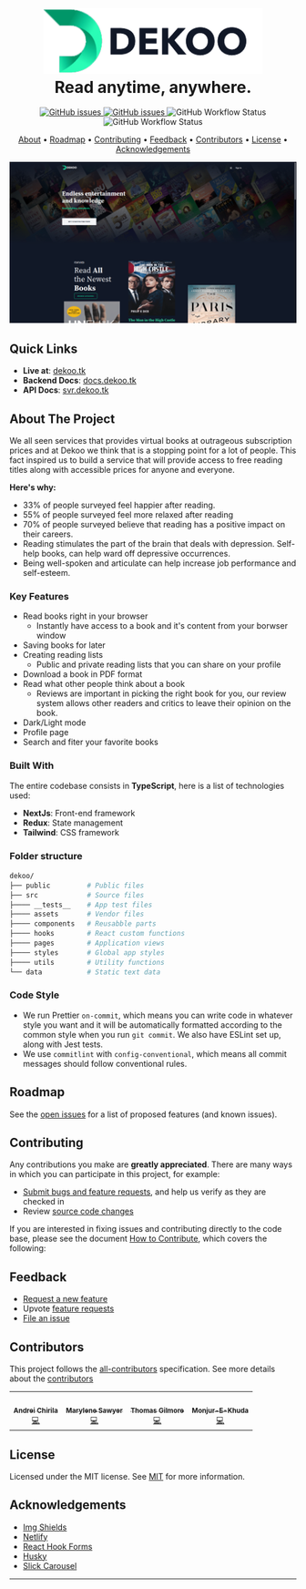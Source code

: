 <h1 align="center">
  <br>
  <a href="http://www.dekoo.tk">
    <img src="./src/assets/images/logo-dark.png" alt="Dekoo branding" width="385">
  </a>
  <br />
  Read anytime, anywhere.
  <br />
</h1>

<p align="center">
  <a href="https://app.netlify.com/sites/dekoo/deploys">
    <img alt="GitHub issues" src="https://api.netlify.com/api/v1/badges/f3334933-5224-4b84-afe5-5de7c0d0aecb/deploy-status">
  </a>
  <a href="https://github.com/chingu-voyages/v33-bears-team-15/issues">
    <img alt="GitHub issues" src="https://img.shields.io/github/issues/chingu-voyages/v33-bears-team-15">
  </a>
  <img alt="GitHub Workflow Status" src="https://img.shields.io/github/workflow/status/chingu-voyages/v33-bears-team-15/Test%20with%20jest?label=tests">
  <img alt="GitHub Workflow Status" src="https://img.shields.io/github/workflow/status/chingu-voyages/v33-bears-team-15/Linters?label=checks">
</p>

<p align="center">
  <a href="#about-the-project">About</a> •
  <a href="#roadmap">Roadmap</a> •
  <a href="#contributing">Contributing</a> •
  <a href="#feedback">Feedback</a> •
  <a href="#contributors">Contributors</a> •
  <a href="#license">License</a> •
  <a href="#acknowledgements">Acknowledgements</a>
</p>

![dekoo preview](./public/images/preview.png)

<!-- Links -->

## Quick Links

- **Live at**: [dekoo.tk](https://www.dekoo.tk/)
- **Backend Docs**: [docs.dekoo.tk](https://docs.dekoo.tk/)
- **API Docs**: [svr.dekoo.tk](http://svr.dekoo.tk/)

<!-- ABOUT THE PROJECT -->

## About The Project

We all seen services that provides virtual books at outrageous subscription prices and at Dekoo we think that is a stopping point for a lot of people. This fact inspired us to build a service that will provide access to free reading titles along with accessible prices for anyone and everyone.

**Here's why:**

- 33% of people surveyed feel happier after reading.
- 55% of people surveyed feel more relaxed after reading
- 70% of people surveyed believe that reading has a positive impact on their careers.
- Reading stimulates the part of the brain that deals with depression. Self-help books, can help ward off depressive occurrences.
- Being well-spoken and articulate can help increase job performance and self-esteem.

### Key Features

- Read books right in your browser
  - Instantly have access to a book and it's content from your borwser window
- Saving books for later
- Creating reading lists
  - Public and private reading lists that you can share on your profile
- Download a book in PDF format
- Read what other people think about a book
  - Reviews are important in picking the right book for you, our review system allows other readers and critics to leave their opinion on the book.
- Dark/Light mode
- Profile page
- Search and fiter your favorite books

### Built With

The entire codebase consists in **TypeScript**, here is a list of technologies used:

- **NextJs**: Front-end framework
- **Redux**: State management
- **Tailwind**: CSS framework

### Folder structure

```sh
dekoo/
├── public         # Public files
├── src            # Source files
├──── __tests__    # App test files
├──── assets       # Vendor files
├──── components   # Reusabble parts
├──── hooks        # React custom functions
├──── pages        # Application views
├──── styles       # Global app styles
├──── utils        # Utility functions
└── data           # Static text data
```

### Code Style

- We run Prettier `on-commit`, which means you can write code in whatever style you want and it will be automatically formatted according to the common style when you run `git commit`. We also have ESLint set up, along with Jest tests.
- We use `commitlint` with `config-conventional`, which means all commit messages should follow conventional rules.

<!-- ROADMAP -->

## Roadmap

See the [open issues](https://github.com/chingu-voyages/v33-bears-team-15/issues) for a list of proposed features (and known issues).

<!-- CONTRIBUTING -->

## Contributing

Any contributions you make are **greatly appreciated**. There are many ways in which you can participate in this project, for example:

- [Submit bugs and feature requests](https://github.com/chingu-voyages/v33-bears-team-15/issues/new/choose), and help us verify as they are checked in
- Review [source code changes](https://github.com/chingu-voyages/v33-bears-team-15/pulls)

If you are interested in fixing issues and contributing directly to the code base,
please see the document [How to Contribute](./CONTRIBUTING.md), which covers the following:

## Feedback

- [Request a new feature](https://github.com/chingu-voyages/v33-bears-team-15/issues)
- Upvote [feature requests](https://github.com/chingu-voyages/v33-bears-team-15/labels/feature-request)
- [File an issue](https://github.com/chingu-voyages/v33-bears-team-15/issues/new/choose)

## Contributors

This project follows the [all-contributors](https://github.com/all-contributors/all-contributors) specification. See more details about the [contributors](https://github.com/chingu-voyages/v33-bears-team-15/graphs/contributors)

<!-- ALL-CONTRIBUTORS-LIST:START - Do not remove or modify this section -->
<!-- prettier-ignore-start -->
<!-- markdownlint-disable -->
<table>
  <tr>
    <td align="center"><a href="https://chirila.dev/"><img src="https://avatars.githubusercontent.com/u/31253154?v=4?s=100" width="100px;" alt=""/><br /><sub><b>Andrei Chirila</b></sub></a><br /><a href="https://github.com/chingu-voyages/v33-bears-team-15/commits?author=Kerosz" title="Code">💻</a></td>
    <td align="center"><a href="http://www.marylene.tech/"><img src="https://avatars.githubusercontent.com/u/16859034?v=4?s=100" width="100px;" alt=""/><br /><sub><b>Marylene Sawyer</b></sub></a><br /><a href="https://github.com/chingu-voyages/v33-bears-team-15/commits?author=Bluette1" title="Code">💻</a></td>
    <td align="center"><a href="https://github.com/thomasgilmore95"><img src="https://avatars.githubusercontent.com/u/47087608?v=4?s=100" width="100px;" alt=""/><br /><sub><b>Thomas Gilmore</b></sub></a><br /><a href="https://github.com/chingu-voyages/v33-bears-team-15/commits?author=thomasgilmore95" title="Code">💻</a></td>
    <td align="center"><a href="https://github.com/monjurkhuda"><img src="https://avatars.githubusercontent.com/u/56175574?v=4?s=100" width="100px;" alt=""/><br /><sub><b>Monjur-E-Khuda</b></sub></a><br /><a href="https://github.com/chingu-voyages/v33-bears-team-15/commits?author=monjurkhuda" title="Code">💻</a></td>
  </tr>
</table>

<!-- markdownlint-restore -->
<!-- prettier-ignore-end -->

<!-- ALL-CONTRIBUTORS-LIST:END -->

<!-- LICENSE -->

## License

Licensed under the MIT license. See [MIT](LICENSE) for more information.

<!-- ACKNOWLEDGEMENTS -->

## Acknowledgements

- [Img Shields](https://shields.io)
- [Netlify](https://www.netlify.com/)
- [React Hook Forms](https://react-hook-form.com/)
- [Husky](https://typicode.github.io/husky/#/)
- [Slick Carousel](https://kenwheeler.github.io/slick)

---
